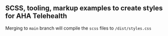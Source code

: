 ## SCSS, tooling, markup examples to create styles for AHA Telehealth

Merging to `main` branch will compile the `scss` files to `/dist/styles.css`
